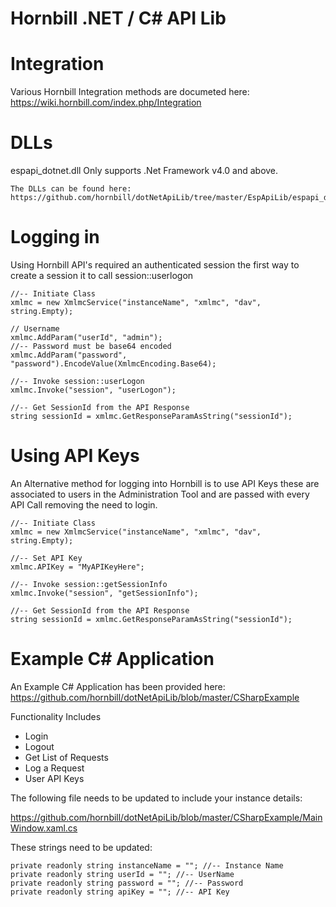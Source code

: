 
 Hornbill .NET / C# API Lib
========

Integration
===
Various Hornbill Integration methods are documeted here: https://wiki.hornbill.com/index.php/Integration

DLLs
===
espapi_dotnet.dll Only supports .Net Framework v4.0 and above.

```
The DLLs can be found here: https://github.com/hornbill/dotNetApiLib/tree/master/EspApiLib/espapi_dotnet/bin/Release
```


Logging in
===

Using Hornbill API's required an authenticated session the first way to create a session it to call session::userlogon
```
//-- Initiate Class
xmlmc = new XmlmcService("instanceName", "xmlmc", "dav", string.Empty);

// Username
xmlmc.AddParam("userId", "admin");
//-- Password must be base64 encoded
xmlmc.AddParam("password", "password").EncodeValue(XmlmcEncoding.Base64);

//-- Invoke session::userLogon
xmlmc.Invoke("session", "userLogon");

//-- Get SessionId from the API Response
string sessionId = xmlmc.GetResponseParamAsString("sessionId");
```

Using API Keys
===

An Alternative method for logging into Hornbill is to use API Keys these are associated to users in the Administration Tool and are passed with every API Call removing the need to login.
```
//-- Initiate Class
xmlmc = new XmlmcService("instanceName", "xmlmc", "dav", string.Empty);

//-- Set API Key
xmlmc.APIKey = "MyAPIKeyHere";

//-- Invoke session::getSessionInfo
xmlmc.Invoke("session", "getSessionInfo");

//-- Get SessionId from the API Response
string sessionId = xmlmc.GetResponseParamAsString("sessionId");
```

Example C# Application
===

An Example C# Application has been provided here:
https://github.com/hornbill/dotNetApiLib/blob/master/CSharpExample

Functionality Includes
* Login
* Logout
* Get List of Requests
* Log a Request
* User API Keys

The following file needs to be updated to include your instance details:

https://github.com/hornbill/dotNetApiLib/blob/master/CSharpExample/MainWindow.xaml.cs


These strings need to be updated:
```
private readonly string instanceName = ""; //-- Instance Name
private readonly string userId = ""; //-- UserName
private readonly string password = ""; //-- Password
private readonly string apiKey = ""; //-- API Key
```
